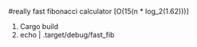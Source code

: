 #really fast fibonacci calculator [O(15(n * log_2(1.62)))]

1. Cargo build
2. echo <unsigned integer> | .target/debug/fast_fib
